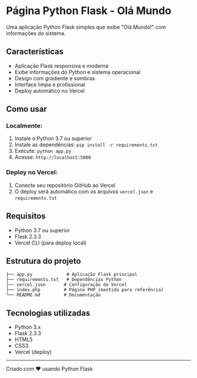 # Página Python Flask - Olá Mundo

Uma aplicação Python Flask simples que exibe "Olá Mundo!" com informações do sistema.

## Características

- Aplicação Flask responsiva e moderna
- Exibe informações do Python e sistema operacional
- Design com gradiente e sombras
- Interface limpa e profissional
- Deploy automático no Vercel

## Como usar

### Localmente:
1. Instale o Python 3.7 ou superior
2. Instale as dependências: `pip install -r requirements.txt`
3. Execute: `python app.py`
4. Acesse: `http://localhost:5000`

### Deploy no Vercel:
1. Conecte seu repositório GitHub ao Vercel
2. O deploy será automático com os arquivos `vercel.json` e `requirements.txt`

## Requisitos

- Python 3.7 ou superior
- Flask 2.3.3
- Vercel CLI (para deploy local)

## Estrutura do projeto

```
├── app.py             # Aplicação Flask principal
├── requirements.txt   # Dependências Python
├── vercel.json       # Configuração do Vercel
├── index.php         # Página PHP (mantida para referência)
└── README.md         # Documentação
```

## Tecnologias utilizadas

- Python 3.x
- Flask 2.3.3
- HTML5
- CSS3
- Vercel (deploy)

---

Criado com ❤️ usando Python Flask
